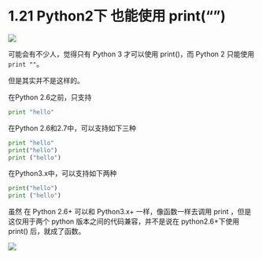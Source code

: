 # 1.21 Python2下 也能使用 print(“”)
![](https://image.iswbm.com/20200804124133.png)

可能会有不少人，觉得只有 Python 3 才可以使用 print()，而 Python 2 只能使用`print ""`。

但是其实并不是这样的。

在Python 2.6之前，只支持

```python
print "hello"
```

在Python 2.6和2.7中，可以支持如下三种

```python
print "hello"
print("hello")
print ("hello")
```

在Python3.x中，可以支持如下两种

```python
print("hello")
print ("hello")
```

虽然 在 Python 2.6+ 可以和 Python3.x+ 一样，像函数一样去调用 print ，但是这仅用于两个 python 版本之间的代码兼容，并不是说在 python2.6+下使用 print() 后，就成了函数。

![](https://image.iswbm.com/20200607174235.png)
